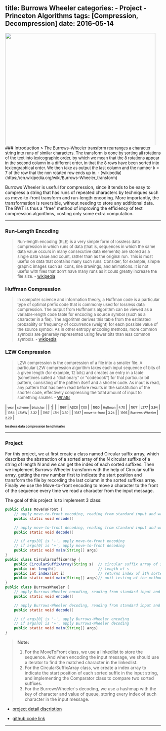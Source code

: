 title: Burrows Wheeler
categories: 
    - Project
    - Princeton Algorithms
tags: [Compression, Decompression]
date: 2016-05-14
---
<img src="https://farm8.staticflickr.com/7209/26412654054_a350ac4de8.jpg" width="486" height="362">
### Introduction
> <font size=2>The Burrows–Wheeler transform rearranges a character string into runs of similar characters. The transform is done by sorting all rotations of the text into lexicographic order, by which we mean that the 8 rotations appear in the second column in a different order, in that the 8 rows have been sorted into lexicographical order. We then take as output the last column and the number k = 7 of the row that the non rotated row ends up in. - [wikipedia](https://en.wikipedia.org/wiki/Burrows–Wheeler_transform)</font>

Burrows Wheeler is useful for compression, since it tends to be easy to compress a string that has runs of repeated characters by techniques such as move-to-front transform and run-length encoding. More importantly, the transformation is reversible, without needing to store any additional data. The BWT is thus a "free" method of improving the efficiency of text compression algorithms, costing only some extra computation.
<!--more-->
----       


### Run-Length Encoding
> <font size=2>Run-length encoding (RLE) is a very simple form of lossless data compression in which runs of data (that is, sequences in which the same data value occurs in many consecutive data elements) are stored as a single data value and count, rather than as the original run. This is most useful on data that contains many such runs. Consider, for example, simple graphic images such as icons, line drawings, and animations. It is not useful with files that don't have many runs as it could greatly increase the file size. - [wikipedia](https://en.wikipedia.org/wiki/Run-length_encoding)</font>

### Huffman Compression
> <font size=2>In computer science and information theory, a Huffman code is a particular type of optimal prefix code that is commonly used for lossless data compression. The output from Huffman's algorithm can be viewed as a variable-length code table for encoding a source symbol (such as a character in a file). The algorithm derives this table from the estimated probability or frequency of occurrence (weight) for each possible value of the source symbol. As in other entropy encoding methods, more common symbols are generally represented using fewer bits than less common symbols. - [wikipedia](https://en.wikipedia.org/wiki/Huffman_coding)</font>

### LZW Compression
> <font size=2>LZW compression is the compression of a file into a smaller file. A particular LZW compression algorithm takes each input sequence of bits of a given length (for example, 12 bits) and creates an entry in a table (sometimes called a "dictionary" or "codebook") for that particular bit pattern, consisting of the pattern itself and a shorter code. As input is read, any pattern that has been read before results in the substitution of the shorter code, effectively compressing the total amount of input to something smaller. - [WhatIs](http://whatis.techtarget.com/definition/LZW-compression)</font>


|<font size=1>  year </font> |<font size=1>  scheme  </font>|<font size=1>  bits/char  </font>|
| :| |
|<font size=1>  1967 </font> |<font size=1>  ASCII  </font>|<font size=1>  7.00  </font>|
|<font size=1>  1950 </font> |<font size=1>  Huffman  </font>|<font size=1>  4.70  </font>|
|<font size=1>  1977 </font> |<font size=1>  LZ77  </font>|<font size=1>  3.94  </font>|
|<font size=1>  1984 </font> |<font size=1>  LZMW  </font>|<font size=1>  3.32  </font>|
|<font size=1>  1987 </font> |<font size=1>  LZH  </font>|<font size=1>  3.30  </font>|
|<font size=1>  1987 </font> |<font size=1>  move-to-front  </font>|<font size=1>  3.24  </font>|
|<font size=1>  1995 </font> |<font size=1>  Burrows-Wheeler  </font>|<font size=1>  2.29  </font>|


<font size=1>**lossless data compression benchmarks**</font>


---
### Project
For this project, we at first create a class named Circular suffix array, which describes the abstraction of a sorted array of the N circular suffixs of a string of length N and we can get the index of each sorted suffixes. Then we implement Burrows-Wheeler transform with the help of Circular suffix array, getting the row number first to indicate the start position and transform the file by recording the last column in the sorted suffixes array. Finally we use the Move-to-front encoding to move a character to the front of the sequence every time we read a character from the input message.

The goal of this project is to implement 3 class:
```java
public class MoveToFront {
    // apply move-to-front encoding, reading from standard input and writing to standard output
    public static void encode()

    // apply move-to-front decoding, reading from standard input and writing to standard output
    public static void decode()

    // if args[0] is '-', apply move-to-front encoding
    // if args[0] is '+', apply move-to-front decoding
    public static void main(String[] args)
}
public class CircularSuffixArray {
    public CircularSuffixArray(String s)  // circular suffix array of s
    public int length()                   // length of s
    public int index(int i)               // returns index of ith sorted suffix
    public static void main(String[] args)// unit testing of the methods (optional)
}
public class BurrowsWheeler {
    // apply Burrows-Wheeler encoding, reading from standard input and writing to standard output
    public static void encode()

    // apply Burrows-Wheeler decoding, reading from standard input and writing to standard output
    public static void decode()

    // if args[0] is '-', apply Burrows-Wheeler encoding
    // if args[0] is '+', apply Burrows-Wheeler decoding
    public static void main(String[] args)
}
```


> **Note:**
>  1. For the MoveToFront class, we use a linkedlist to store the sequence. And when encoding the input message, we should use a iterator to find the matched character in the linkedlist.
>  2. For the CircularSuffixArray class, we create a index array to indicate the start position of each sorted suffix in the input string, and implementing the Comparator class to compare two sorted suffixes.
>  3. For the BurrowsWheeler's decoding, we use a hashmap with the key of character and value of queue, storing every index of such character in the input message.

- [project detail discription](http://coursera.cs.princeton.edu/algs4/assignments/burrows.html)

- [github code link](https://github.com/xiaofeixiawang/algorithms/tree/master/princeton_hw10/src)

---

